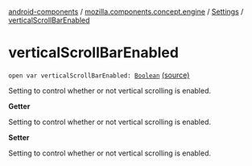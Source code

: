 [android-components](../../index.md) / [mozilla.components.concept.engine](../index.md) / [Settings](index.md) / [verticalScrollBarEnabled](./vertical-scroll-bar-enabled.md)

# verticalScrollBarEnabled

`open var verticalScrollBarEnabled: `[`Boolean`](https://kotlinlang.org/api/latest/jvm/stdlib/kotlin/-boolean/index.html) [(source)](https://github.com/mozilla-mobile/android-components/blob/master/components/concept/engine/src/main/java/mozilla/components/concept/engine/Settings.kt#L112)

Setting to control whether or not vertical scrolling is enabled.

**Getter**

Setting to control whether or not vertical scrolling is enabled.

**Setter**

Setting to control whether or not vertical scrolling is enabled.


